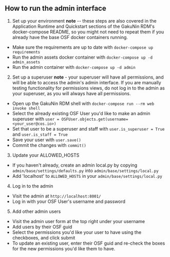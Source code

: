 ## How to run the admin interface

1. Set up your environment
**note** -- these steps are also covered in the Application Runtime and Quickstart sections of the GakuNin RDM's docker-compose README,
so you might not need to repeat them if you already have the base OSF docker containers running.
- Make sure the requirements are up to date with `docker-compose up requirements`
- Run the admin assets docker container with `docker-compose up -d admin_assets`
- Run the admin container with `docker-compose up -d admin`

2. Set up a superuser
**note** - your superuser will have all permissions, and will be able to access the admin's admin interface.
If you are manually testing functionality for permissions views, do not log in to the admin as your superuser, as you will always have all permissions.
- Open up the GakuNin RDM shell with `docker-compose run --rm web invoke shell`
- Select the already existing OSF User you'd like to make an admin superuser with `user = OSFUser.objects.get(username=<your_user@cos.io>)`
- Set that user to be a superuser and staff with `user.is_superuser = True` and `user.is_staff = True`
- Save your user with `user.save()`
- Commit the changes with `commit()`

3. Update your ALLOWED_HOSTS
- If you haven't already, create an admin local.py by copying `admin/base/settings/defaults.py` into `admin/base/settings/local.py`
- Add 'localhost' to `ALLOWED_HOSTS` in your `admin/base/settings/local.py`

4. Log in to the admin
- Visit the admin at `http://localhost:8001/`
- Log in with your OSF User's username and password

5. Add other admin users
- Visit the admin user form at the top right under your username
- Add users by their OSF guid
- Select the permissions you'd like your user to have using the checkboxes, and click submit
- To update an existing user, enter their OSF guid and re-check the boxes for the new permissions you'd like them to have.
